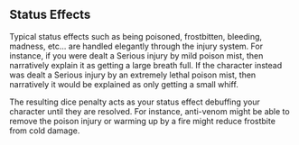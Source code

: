 ## Status Effects

Typical status effects such as being poisoned, frostbitten, bleeding, madness, etc... are handled elegantly through the injury system. For instance, if you were dealt a Serious injury by mild poison mist, then narratively explain it as getting a large breath full. If the character instead was dealt a Serious injury by an extremely lethal poison mist, then narratively it would be explained as only getting a small whiff.

The resulting dice penalty acts as your status effect debuffing your character until they are resolved. For instance, anti-venom might be able to remove the poison injury or warming up by a fire might reduce frostbite from cold damage.
